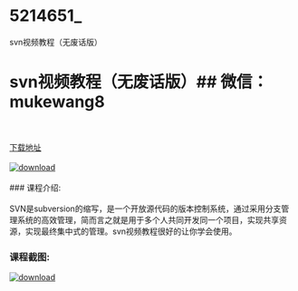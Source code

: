 # 5214651_
svn视频教程（无废话版）
# svn视频教程（无废话版）## 微信：mukewang8
<br/></br>[下载地址](http://www.36tz.cn/article/5214651 "下载地址")
<br/></br>[![download](http://36tz.cn/muke_img/2020_07_1-95-300x218.png "下载地址")](http://www.36tz.cn/article/5214651 "下载地址")
<br/></br>### 课程介绍:<br/></br>SVN是subversion的缩写，是一个开放源代码的版本控制系统，通过采用分支管理系统的高效管理，简而言之就是用于多个人共同开发同一个项目，实现共享资源，实现最终集中式的管理。svn视频教程很好的让你学会使用。

### 课程截图:
[![download](http://36tz.cn/muke_img/2020_07_2-96.png "下载地址")](http://www.36tz.cn/article/5214651 "下载地址")

